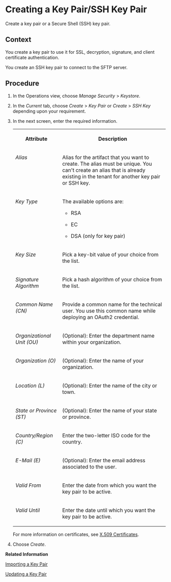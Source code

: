 <!-- loiob8a8601bbb8b4a85ba3f245c91d97589 -->

# Creating a Key Pair/SSH Key Pair

Create a key pair or a Secure Shell \(SSH\) key pair.



## Context

You create a key pair to use it for SSL, decryption, signature, and client certificate authentication.

You create an SSH key pair to connect to the SFTP server.



## Procedure

1.  In the Operations view, choose *Manage Security* \> *Keystore*.

2.  In the *Current* tab, choose *Create* \> *Key Pair* or *Create* \> *SSH Key* depending upon your requirement.

3.  In the next screen, enter the required information.


    <table>
    <tr>
    <th valign="top">

    Attribute


    
    </th>
    <th valign="top">

    Description


    
    </th>
    </tr>
    <tr>
    <td valign="top">

     *Alias* 


    
    </td>
    <td valign="top">

    Alias for the artifact that you want to create. The alias must be unique. You can't create an alias that is already existing in the tenant for another key pair or SSH key.


    
    </td>
    </tr>
    <tr>
    <td valign="top">

     *Key Type* 


    
    </td>
    <td valign="top">

    The available options are:

    -   RSA

    -   EC

    -   DSA \(only for key pair\)



    
    </td>
    </tr>
    <tr>
    <td valign="top">

     *Key Size* 


    
    </td>
    <td valign="top">

    Pick a key-bit value of your choice from the list.


    
    </td>
    </tr>
    <tr>
    <td valign="top">

     *Signature Algorithm* 


    
    </td>
    <td valign="top">

    Pick a hash algorithm of your choice from the list.


    
    </td>
    </tr>
    <tr>
    <td valign="top">

     *Common Name \(CN\)* 


    
    </td>
    <td valign="top">

    Provide a common name for the technical user. You use this common name while deploying an OAuth2 credential.


    
    </td>
    </tr>
    <tr>
    <td valign="top">

     *Organizational Unit \(OU\)* 


    
    </td>
    <td valign="top">

    \(Optional\): Enter the department name within your organization.


    
    </td>
    </tr>
    <tr>
    <td valign="top">

     *Organization \(O\)* 


    
    </td>
    <td valign="top">

    \(Optional\): Enter the name of your organization.


    
    </td>
    </tr>
    <tr>
    <td valign="top">

     *Location \(L\)* 


    
    </td>
    <td valign="top">

    \(Optional\): Enter the name of the city or town.


    
    </td>
    </tr>
    <tr>
    <td valign="top">

     *State or Province \(ST\)* 


    
    </td>
    <td valign="top">

    \(Optional\): Enter the name of your state or province.


    
    </td>
    </tr>
    <tr>
    <td valign="top">

     *Country/Region \(C\)* 


    
    </td>
    <td valign="top">

    Enter the two-letter ISO code for the country.


    
    </td>
    </tr>
    <tr>
    <td valign="top">

     *E-Mail \(E\)* 


    
    </td>
    <td valign="top">

    \(Optional\): Enter the email address associated to the user.


    
    </td>
    </tr>
    <tr>
    <td valign="top">

     *Valid From* 


    
    </td>
    <td valign="top">

    Enter the date from which you want the key pair to be active.


    
    </td>
    </tr>
    <tr>
    <td valign="top">

     *Valid Until* 


    
    </td>
    <td valign="top">

    Enter the date until which you want the key pair to be active.


    
    </td>
    </tr>
    </table>
    
    For more information on certificates, see [X.509 Certificates](../40-RemoteSystems/x-509-certificates-8d38a83.md).

4.  Choose *Create*.


**Related Information**  


[Importing a Key Pair](importing-a-key-pair-083911e.md "Import a private/public key pair to the tenant keystore.")

[Updating a Key Pair](updating-a-key-pair-4ceda24.md "Update a key pair keeping the alias of the keystore entry unchanged.")

